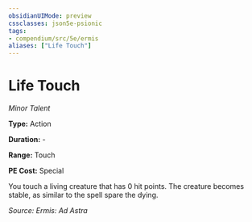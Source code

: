 ```yaml
---
obsidianUIMode: preview
cssclasses: json5e-psionic
tags:
- compendium/src/5e/ermis
aliases: ["Life Touch"]
---
```

# Life Touch
*Minor Talent*  

**Type:** Action

**Duration:** -

**Range:** Touch

**PE Cost:** Special

You touch a living creature that has 0 hit points. The creature becomes stable, as similar to the spell spare the dying.

*Source: Ermis: Ad Astra*